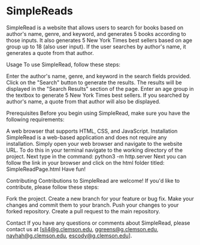 # SimpleReads
SimpleRead is a website that allows users to search for books based on author's name, genre, and keyword, and generates 5 books according to those inputs. It also generates 5 New York Times best sellers based on age group up to 18 (also user input). If the user searches by author's name, it generates a quote from that author.

Usage
To use SimpleRead, follow these steps:

Enter the author's name, genre, and keyword in the search fields provided.
Click on the "Search" button to generate the results.
The results will be displayed in the "Search Results" section of the page.
Enter an age group in the textbox to generate 5 New York Times best sellers.
If you searched by author's name, a quote from that author will also be displayed.

Prerequisites
Before you begin using SimpleRead, make sure you have the following requirements:

A web browser that supports HTML, CSS, and JavaScript.
Installation
SimpleRead is a web-based application and does not require any installation. Simply open your web browser and navigate to the website URL.
To do this in your terminal navigate to the working directory of the project. 
Next type in the command: python3 -m http.server
Next you can follow the link in your browser and click on the html folder titled: SimpleReadPage.html
Have fun!

Contributing
Contributions to SimpleRead are welcome! If you'd like to contribute, please follow these steps:

Fork the project.
Create a new branch for your feature or bug fix.
Make your changes and commit them to your branch.
Push your changes to your forked repository.
Create a pull request to the main repository.

Contact
If you have any questions or comments about SimpleRead, please contact us at [sli4@g.clemson.edu, ggreens@g.clemson.edu, nayhah@g.clemson.edu, escody@g.clemson.edu].
